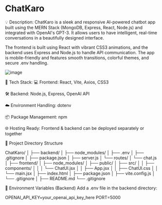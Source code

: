 
# ChatKaro
💡 Description:
ChatKaro is a sleek and responsive AI-powered chatbot app built using the MERN Stack (MongoDB, Express, React, Node.js) and integrated with OpenAI's GPT-3. It allows users to have intelligent, real-time conversations in a beautifully designed interface.

The frontend is built using React with vibrant CSS3 animations, and the backend uses Express and Node.js to handle API communication. The app is mobile-friendly and features smooth transitions, colorful themes, and secure .env handling.

![image](https://github.com/user-attachments/assets/9ee6e01e-2a0d-4b29-a6d9-ca988eb1fd95)

🚀 Tech Stack:
💻 Frontend: React, Vite, Axios, CSS3

🛠️ Backend: Node.js, Express, OpenAI API

☁️ Environment Handling: dotenv

📦 Package Management: npm

🌐 Hosting Ready: Frontend & backend can be deployed separately or together

📁 Project Directory Structure

ChatKaro/
│
├── backend/
│   ├── node_modules/
│   ├── .env
│   ├── .gitignore
│   ├── package.json
│   ├── server.js
│   └── routes/
│       └── chat.js
│
├── frontend/
│   ├── node_modules/
│   ├── public/
│   ├── src/
│   │   ├── components/
│   │   │   └── ChatUI.jsx
│   │   ├── App.jsx
│   │   ├── ChatUI.css
│   │   └── main.jsx
│   ├── index.html
│   ├── package.json
│   ├── vite.config.js
│   └── .gitignore
│
├── README.md
└── .gitignore

🔐 Environment Variables (Backend)
Add a .env file in the backend directory:

OPENAI_API_KEY=your_openai_api_key_here
PORT=5000
